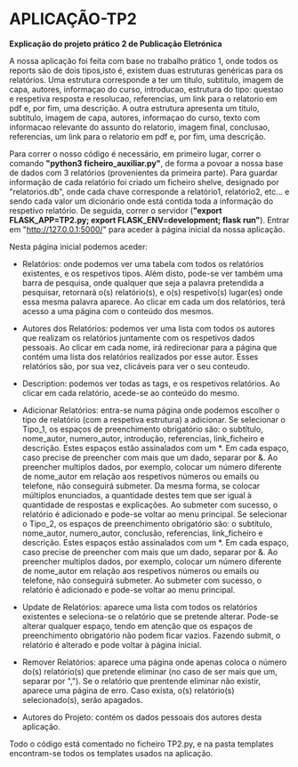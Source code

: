 # APLICAÇÃO-TP2
**Explicação do projeto prático 2 de Publicação Eletrónica**

A nossa aplicação foi feita com base no trabalho prático 1, onde todos os reports são de dois tipos,isto é, existem duas estruturas genéricas para os relatórios. Uma estrutura corresponde a ter um titulo, subtitulo, imagem de capa, autores, informaçao do curso, introducao, estrutura do tipo: questao e respetiva resposta e resolucao, referencias, um link para o relatorio em pdf e, por fim, uma descrição. A outra estrutura apresenta um titulo, subtitulo, imagem de capa, autores, informaçao do curso, texto com informacao relevante do assunto do relatorio, imagem final, conclusao, referencias, um link para o relatorio em pdf e, por fim, uma descrição. 

Para correr o nosso código é necessário, em primeiro lugar, correr o comando **"python3 ficheiro_auxiliar.py"**, de forma a povoar a nossa base de dados com 3 relatórios (provenientes da primeira parte). Para guardar informação de cada relatório foi criado um ficheiro shelve, designado por "relatorios.db", onde cada chave corresponde a relatório1, relatório2, etc... e sendo cada valor um dicionário onde está contida toda a informação do respetivo relatório. De seguida, correr o servidor (**"export FLASK_APP=TP2.py; export FLASK_ENV=development; flask run"**). Entrar em "http://127.0.0.1:5000/" para aceder à página inicial da nossa aplicação.

Nesta página inicial podemos aceder:

- Relatórios: onde podemos ver uma tabela com todos os relatórios existentes, e os respetivos tipos. Além disto, pode-se ver também uma barra de pesquisa, onde qualquer que seja a palavra pretendida a pesquisar, retornará o(s) relatório(s), e o(s) respetivo(s) lugar(es) onde essa mesma palavra aparece. Ao clicar em cada um dos relatórios, terá acesso a uma página com o conteúdo dos mesmos.

- Autores dos Relatórios: podemos ver uma lista com todos os autores que realizam os relatórios juntamente com os respetivos dados pessoais. Ao clicar em cada nome, irá redirecionar para a página que contém uma lista dos relatórios realizados por esse autor. Esses relatórios são, por sua vez, clicáveis para ver o seu conteudo.

- Description: podemos ver todas as tags, e os respetivos relatórios. Ao clicar em cada relatório, acede-se ao conteúdo do mesmo.

- Adicionar Relatórios: entra-se numa página onde podemos escolher o tipo de relatório (com a respetiva estrutura) a adicionar. 
Se selecionar o Tipo_1, os espaços de preenchimento obrigatório são: o subtítulo, nome_autor, numero_autor, introdução, referencias, link_ficheiro e descrição. Estes espaços estão assinalados com um *. Em cada espaço, caso precise de preencher com mais que um dado, separar por &. 
Ao preencher multiplos dados, por exemplo, colocar um número diferente de nome_autor em relação aos respetivos números ou emails ou telefone, não conseguirá submeter. Da mesma forma, se colocar múltiplos enunciados, a quantidade destes tem que ser igual à quantidade de respostas e explicações. 
Ao submeter com sucesso, o relatório é adicionado e pode-se voltar ao menu principal.
Se selecionar o Tipo_2, os espaços de preenchimento obrigatório são: o subtítulo, nome_autor, numero_autor, conclusão, referencias, link_ficheiro e descrição. Estes espaços estão assinalados com um *. Em cada espaço, caso precise de preencher com mais que um dado, separar por &. 
Ao preencher multiplos dados, por exemplo, colocar um número diferente de nome_autor em relação aos respetivos números ou emails ou telefone, não conseguirá submeter.
Ao submeter com sucesso, o relatório é adicionado e pode-se voltar ao menu principal.

- Update de Relatórios: aparece uma lista com todos os relatórios existentes e seleciona-se o relatório que se pretende alterar. Pode-se alterar qualquer espaço, tendo em atenção que os espaços de preenchimento obrigatório não podem ficar vazios. Fazendo submit, o relatório é alterado e pode voltar à página inicial.

- Remover Relatórios: aparece uma página onde apenas coloca o número do(s) relatório(s) que pretende eliminar (no caso de ser mais que um, separar por ","). Se o relatório que prentende eliminar não existir, aparece uma página de erro. Caso exista, o(s) relatório(s) selecionado(s), serão apagados.

- Autores do Projeto: contém os dados pessoais dos autores desta aplicação. 

Todo o código está comentado no ficheiro TP2.py, e na pasta templates encontram-se todos os templates usados na aplicação. 
